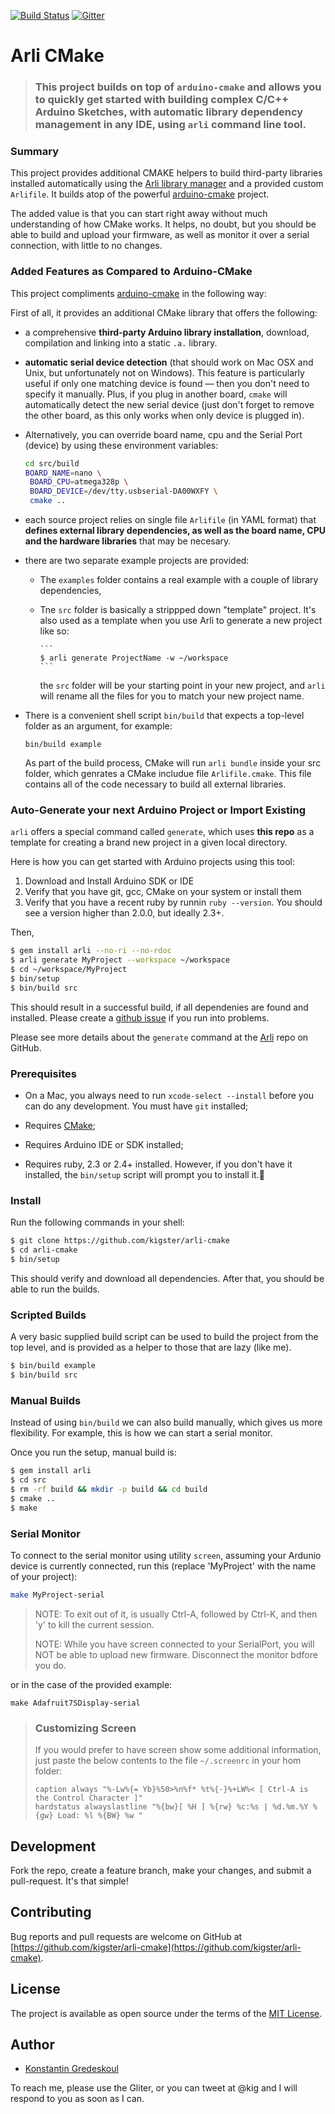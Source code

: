 [![Build Status](https://travis-ci.org/kigster/arli-cmake.svg?branch=master)](https://travis-ci.org/kigster/arli-cmake)
[![Gitter](https://img.shields.io/gitter/room/gitterHQ/gitter.svg)](https://gitter.im/arduino-cmake-arli/)

# Arli CMake

> ### This project builds on top of `arduino-cmake` and allows you to quickly get started with building complex C/C++ Arduino Sketches, with automatic library dependency management in any IDE, using `arli` command line tool.

### Summary

This project provides additional CMAKE helpers to build third-party libraries installed automatically using the [Arli library manager](https://github.com/kigster/arli) and a provided custom `Arlifile`. It builds atop of the powerful [arduino-cmake](https://github.com/arduino-cmake/arduino-cmake) project.

The added value is that you can start right away without much understanding of how CMake works. It helps, no doubt, but you should be able to build and upload your firmware, as well as monitor it over a serial connection, with little to no changes.

### Added Features as Compared to Arduino-CMake
 
This project compliments [arduino-cmake](https://github.com/arduino-cmake/arduino-cmake) in the following way:

First of all, it provides an additional CMake library that offers the following:

 * a comprehensive **third-party Arduino library installation**, download, compilation and linking into a static `.a.` library.

 * **automatic serial device detection** (that should work on Mac OSX and Unix, but unfortunately not on Windows). This feature is particularly useful if only one matching device is found — then you don't need to specify it manually. Plus, if you plug in another board, `cmake` will automatically detect the new serial device (just don't forget to remove the other board, as this only works when only device is plugged in).

 * Alternatively, you can override board name, cpu and the Serial Port (device) by using these environment variables: 

    ```bash
    cd src/build
    BOARD_NAME=nano \
     BOARD_CPU=atmega328p \
     BOARD_DEVICE=/dev/tty.usbserial-DA00WXFY \
     cmake ..
    ```

* each source project relies on single file `Arlifile` (in YAML format) that **defines external library dependencies, as well as the board name, CPU and the hardware libraries** that may be necesary.
 
* there are two separate example projects are provided: 
  * The `examples` folder contains a real example with a couple of library dependencies,
  * Tne `src` folder is basically a strippped down "template" project. It's also used as a template when you use Arli to generate a new project like so: 

        ```
        $ arli generate ProjectName -w ~/workspace
        ```

       the `src` folder will be your starting point in your new project, and `arli` will rename all the files for you to match your new project name.

* There is a convenient shell script `bin/build` that expects a top-level folder as an argument, for example: 

    ```
    bin/build example
    ```

   As part of the build process, CMake will run `arli bundle` inside your src folder, which genrates a CMake includue file `Arlifile.cmake`. This file contains all of the code necessary to build all external libraries.

### Auto-Generate your next Arduino Project or Import Existing

`arli` offers a special command called `generate`, which uses **this repo** as a template for creating a brand new project in a given local directory.

Here is how you can get started with Arduino projects using this tool:

 1. Download and Install Arduino SDK or IDE
 2. Verify that you have git, gcc, CMake on your system or install them
 3. Verify that you have a recent ruby by runnin `ruby --version`. You should see a version higher than 2.0.0, but ideally 2.3+.

Then, 

```bash
$ gem install arli --no-ri --no-rdoc
$ arli generate MyProject --workspace ~/workspace
$ cd ~/workspace/MyProject
$ bin/setup
$ bin/build src
```

This should result in a successful build, if all dependenies are found and installed. Please create a [github issue](https://github.com/kigster/arli-cmake/issues) if you run into problems.

Please see more details about the `generate` command at the [Arli](https://github.com/kigster/arli) repo on GitHub.


### Prerequisites

 * On a Mac, you always need to run `xcode-select --install` before you can do any development. You must have `git` installed;

 * Requires [CMake](https://cmake.org/download/);

 * Requires Arduino IDE or SDK installed;

 * Requires ruby, 2.3 or 2.4+ installed. However, if you don't have it installed, the `bin/setup` script will prompt you to install it.

### Install

Run the following commands in your shell:

```bash
$ git clone https://github.com/kigster/arli-cmake
$ cd arli-cmake
$ bin/setup
```

This should verify and download all dependencies. After that, you should be able to run the builds.

### Scripted Builds

A very basic supplied build script can be used to build the project from the top level, and is provided as a helper to those that are lazy (like me).

```bash
$ bin/build example
$ bin/build src
```

### Manual Builds

Instead of using `bin/build` we can also build manually, which gives us more flexibility. For example, this is how we can start a serial monitor.

Once you run the setup, manual build is:

```bash
$ gem install arli
$ cd src
$ rm -rf build && mkdir -p build && cd build
$ cmake ..
$ make
```

### Serial Monitor
 
To connect to the serial monitor using utility `screen`, assuming your Ardunio device is currently connected, run this (replace 'MyProject' with the name of your project):

```bash
make MyProject-serial
```

> NOTE: To exit out of it, is usually Ctrl-A, followed by Ctrl-K, and then 'y' to kill the current session.
> 
> NOTE: While you have screen connected to your SerialPort, you will NOT be able to upload new firmware. Disconnect the monitor bdfore you do.

or in the case of the provided example:

```
make Adafruit7SDisplay-serial
```


> ### Customizing Screen
> 
> If you would prefer to have screen show some additional information, just paste the below contents to the file `~/.screenrc` in your hom folder:
> 
> ```
> caption always "%-Lw%{= Yb}%50>%n%f* %t%{-}%+LW%< [ Ctrl-A is the Control Character ]"
> hardstatus alwayslastline "%{bw}[ %H ] %{rw} %c:%s | %d.%m.%Y %{gw} Load: %l %{BW} %w "
> ```


## Development

Fork the repo, create a feature branch, make your changes, and submit a pull-request. It's that simple! 

## Contributing

Bug reports and pull requests are welcome on GitHub at [https://github.com/kigster/arli-cmake](https://github.com/kigster/arli-cmake).

## License

The project is available as open source under the terms of the [MIT License](http://opensource.org/licenses/MIT).

## Author

 * [Konstantin Gredeskoul](https://github.com/kigster/)

To reach me, please use the Gliter, or you can tweet at @kig and I will respond to you as soon as I can.